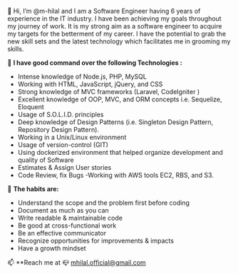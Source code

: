 👋 Hi, I’m @m-hilal and I am a Software Engineer having 6 years of experience in the IT industry. I have been achieving my goals throughout my journey of work. It is my strong aim as a software engineer to acquire my targets for the betterment of my career. I have the potential to grab the new skill sets and the latest technology which facilitates me in grooming my skills.

🌱 **I have good command over the following Technologies :**
- Intense knowledge of Node.js, PHP, MySQL
- Working with HTML, JavaScript, jQuery, and CSS
- Strong knowledge of MVC frameworks (Laravel, CodeIgniter )
- Excellent knowledge of OOP, MVC, and ORM concepts i.e. Sequelize, Eloquent
- Usage of S.O.L.I.D. principles
- Deep knowledge of Design Patterns (i.e. Singleton Design Pattern, Repository Design Pattern).
- Working in a Unix/Linux environment
- Usage of version-control (GIT)
- Using dockerized environment that helped organize development and quality of Software
- Estimates & Assign User stories
- Code Review, fix Bugs
-Working with AWS tools EC2, RBS, and S3.

👀 **The habits are:**
- Understand the scope and the problem first before coding
- Document as much as you can
- Write readable & maintainable code
- Be good at cross-functional work
- Be an effective communicator
- Recognize opportunities for improvements & impacts
- Have a growth mindset

📫 **Reach me at :mailbox_closed: mhilal.official@gmail.com
